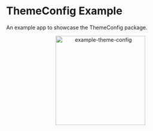 # ThemeConfig Example

An example app to showcase the ThemeConfig package.

<p align="center">
<img alt="example-theme-config" src="" width="240px">
</p>